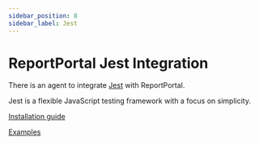 ```yaml
---
sidebar_position: 8
sidebar_label: Jest
---
```


# ReportPortal Jest Integration

There is an agent to integrate [Jest](https://jestjs.io/) with ReportPortal.

Jest is a flexible JavaScript testing framework with a focus on simplicity.

[Installation guide](https://github.com/reportportal/agent-js-jest#readme)

[Examples](https://github.com/reportportal/examples-js/tree/master/example-jest)
